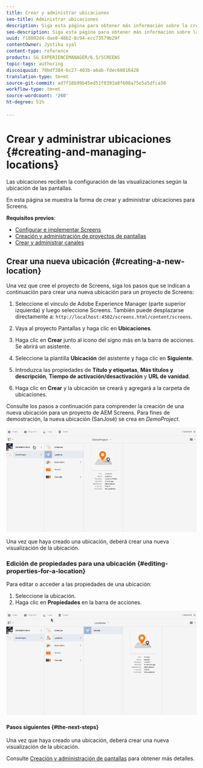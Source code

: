 ```yaml
---
title: Crear y administrar ubicaciones
seo-title: Administrar ubicaciones
description: Siga esta página para obtener más información sobre la creación y administración de ubicaciones.
seo-description: Siga esta página para obtener más información sobre la creación y administración de ubicaciones.
uuid: f18802d4-dae8-48b2-8c94-ecc73579b29f
contentOwner: Jyotika syal
content-type: reference
products: SG_EXPERIENCEMANAGER/6.5/SCREENS
topic-tags: authoring
discoiquuid: 70bdf384-6c27-403b-a6ab-fdec68016428
translation-type: tm+mt
source-git-commit: ad7f18b99b45ed51f0393a0f608a75e5a5dfca30
workflow-type: tm+mt
source-wordcount: '260'
ht-degree: 51%

---
```



# Crear y administrar ubicaciones {#creating-and-managing-locations}

Las ubicaciones reciben la configuración de las visualizaciones según la ubicación de las pantallas.

En esta página se muestra la forma de crear y administrar ubicaciones para Screens.

**Requisitos previos**:

* [Configurar e implementar Screens](configuring-screens-introduction.md)
* [Creación y administración de proyectos de pantallas](creating-a-screens-project.md)
* [Crear y administrar canales](managing-channels.md)

## Crear una nueva ubicación {#creating-a-new-location}

Una vez que cree el proyecto de Screens, siga los pasos que se indican a continuación para crear una nueva ubicación para un proyecto de Screens:

1. Seleccione el vínculo de Adobe Experience Manager (parte superior izquierda) y luego seleccione Screens. También puede desplazarse directamente a: `http://localhost:4502/screens.html/content/screens`.
1. Vaya al proyecto Pantallas y haga clic en **Ubicaciones**.
1. Haga clic en **Crear** junto al icono del signo más en la barra de acciones. Se abrirá un asistente.
1. Seleccione la plantilla **Ubicación** del asistente y haga clic en **Siguiente**.

1. Introduzca las propiedades de **Título y etiquetas**, **Más títulos y descripción**, **Tiempo de activación/desactivación** y **URL de vanidad**.

1. Haga clic en **Crear** y la ubicación se creará y agregará a la carpeta de ubicaciones.

Consulte los pasos a continuación para comprender la creación de una nueva ubicación para un proyecto de AEM Screens. Para fines de demostración, la nueva ubicación (SanJosé) se crea en *DemoProject*.

![player2](assets/player2.gif)

Una vez que haya creado una ubicación, deberá crear una nueva visualización de la ubicación.

### Edición de propiedades para una ubicación {#editing-properties-for-a-location}

Para editar o acceder a las propiedades de una ubicación:

1. Seleccione la ubicación.
1. Haga clic en **Propiedades** en la barra de acciones.

![player3](assets/player3.gif)

#### Pasos siguientes {#the-next-steps}

Una vez que haya creado una ubicación, deberá crear una nueva visualización de la ubicación.

Consulte [Creación y administración de pantallas](managing-displays.md) para obtener más detalles.
